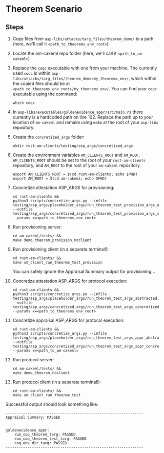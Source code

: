 # Theorem Scenario

## Steps

1) Copy files from `asp-libs/attacks/targ_files/theorem_demo/` to a path (here, we'll call it `<path_to_theorems_env_root>`)
1) Locate the am-cakeml repo folder (here, we'll call it `<path_to_am-cakeml>`)
1) Replace the `coqc` executable with one from your machine. 
   The currently used `coqc` is within `asp-libs/attacks/targ_files/theorem_demo/my_theorems_env/`,
   which within the copied files should be at `<path_to_theorems_env_root>/my_theorems_env/`.
   You can find your `coqc` executable using the command:
   ```
   which coqc
   ```

1) In `asp-libs/executables/goldenevidence_appr/src/main.rs` there currently is a hardcoded path on line 102.
   Replace the path up to your location of `am-cakeml` and remake using `make` at the root of your `asp-libs` repository.
   <!-- This is needed before running the protocol server-client. I don't know what other steps this is needed before yet. -->

1) Create the `concretized_args` folder:
   ```
   mkdir rust-am-clients/testing/asp_args/concretized_args
   ```
   <!-- This is needed before running concretize_args.py at the latest. -->
   
1) Create the environment variables `AM_CLIENTS_ROOT` and `AM_ROOT`. `AM_CLIENTS_ROOT` should be set to the root of your `rust-am-clients` repository, and `AM_ROOT` to the root of your `am-cakeml` repository.
   ```
   export AM_CLIENTS_ROOT = $(cd rust-am-clients; echo $PWD)
   export AM_ROOT = $(cd am-cakeml; echo $PWD)
   ```
   <!-- This is needed before running provisioning at the latest. -->
 
1) Concretize attestation ASP_ARGS for provisioning: 
    ```
    cd rust-am-clients &&
    python3 scripts/concretize_args.py --infile testing/asp_args/placeholder_args/run_theorem_test_provision_args_abstracted.json --outfile testing/asp_args/concretized_args/run_theorem_test_provision_args_concretized.json --params x=<path_to_theorems_env_root>
    ```
1) Run provisioning server:
    ```
    cd am-cakeml/tests/ &&
    make demo_theorem_provision_noclient
    ```
    
1) Run provisioning client (in a separate terminal!):
    ```
    cd rust-am-clients/ &&
    make am_client_run_theorem_test_provision
    ```
    You can safely ignore the Appraisal Summary output for provisioning...
1) Concretize attestation ASP_ARGS for protocol execution:
    ```
    cd rust-am-clients &&
    python3 scripts/concretize_args.py --infile testing/asp_args/placeholder_args/run_theorem_test_args_abstracted.json --outfile testing/asp_args/concretized_args/run_theorem_test_args_concretized.json --params x=<path_to_theorems_env_root>
    ```
1) Concretize appraisal ASP_ARGS for protocol execution:
    ```
    cd rust-am-clients &&
    python3 scripts/concretize_args.py --infile testing/asp_args/placeholder_args/run_theorem_test_args_appr_abstracted.json --outfile testing/asp_args/concretized_args/run_theorem_test_args_appr_concretized.json --params x=<path_to_am-cakeml>
    ```
1) Run protocol server:
    ```
    cd am-cakeml/tests/ &&
    make demo_theorem_noclient
    ```
    
1) Run protocol client (in a separate terminal!):
    ```
    cd rust-am-clients/ &&
    make am_client_run_theorem_test
    ```

Successful output should look something like:

```
---------------------------------------------------------------
Appraisal Summary: PASSED


goldenevidence_appr:
	run_coq_theorem_targ: PASSED
	run_coq_theorem_test_targ: PASSED
	coq_env_dir_targ: PASSED
---------------------------------------------------------------
```

